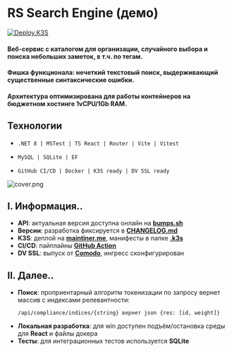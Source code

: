 # RS Search Engine (демо)
[![Deploy.K3S](https://github.com/nicks219/RSSearchEngine/actions/workflows/cd.deploy.k3s.yml/badge.svg)](https://github.com/nicks219/RSSearchEngine/actions/workflows/cd.deploy.k3s.yml)

#### Веб-сервис с каталогом для организации, случайного выбора и поиска небольших заметок, в т.ч. по тегам.
#### Фишка функционала: нечеткий текстовый поиск, выдерживающий существенные синтаксические ошибки.
#### Архитектура оптимизирована для работы контейнеров на бюджетном хостинге 1vCPU/1Gb RAM.

## Технологии
* ```text
  .NET 8 | MSTest | TS React | Router | Vite | Vitest
  ```    
* ```text
  MySQL | SQLite | EF
  ```
* ```text
  GitHub CI/CD | Docker | K3S ready | DV SSL ready
  ```

![cover.png](.common/cover.png)

## I. Информация..
* **API**: актуальная версия доступна онлайн на **[bumps.sh](https://bump.sh/nicks219/doc/rsse)**
* **Версии**: разработка фиксируется в **[CHANGELOG.md](CHANGELOG.md)**
* **K3S**: деплой на [**maintiner.me**](https://maintainer.me), манифесты в папке [**.k3s**](https://github.com/nicks219/RSSearchEngine/tree/master/.k3s)
* **CI/CD**: пайплайны [**GitHub Action**](https://github.com/nicks219/RSSearchEngine/actions)
* **DV SSL**: выпуск от [**Comodo**](https://www.comodo.com/), ингресс сконфигурирован

## II. Далее..
* **Поиск**: проприентарный алгоритм токенизации по запросу вернет массив с индексами релевантности:
  ```text
  /api/compliance/indices/{string} вернет json {res: [id, weight]}
  ```
* **Локальная разработка**: для win доступен подъём/остановка среды для **React** и файлы докера
* **Тесты**: для интеграционных тестов используется **SQLite**
